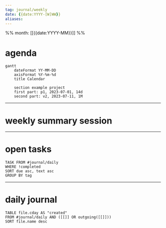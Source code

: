 ```yaml
---
tag: journal/weekly
date: {{date:YYYY-[W]WW}}
aliases:
---
```

%% month: [[{{date:YYYY-MM}}]] %% 
# agenda
```mermaid 
gantt 
	dateFormat YY-MM-DD 
	axisFormat %Y-%m-%d
	title Calendar

	section example project 
	first part: p1, 2023-07-01, 14d
	second part: v2, 2023-07-11, 1M
```
--- 
# weekly summary session
---
# open tasks 
```dataview 
TASK FROM #journal/daily   
WHERE !completed
SORT due asc, text asc
GROUP BY tag
```
---
# daily journal
```dataview 
TABLE file.cday AS "created" 
FROM #journal/daily AND ([[]] OR outgoing([[]]))
SORT file.name desc 
```
